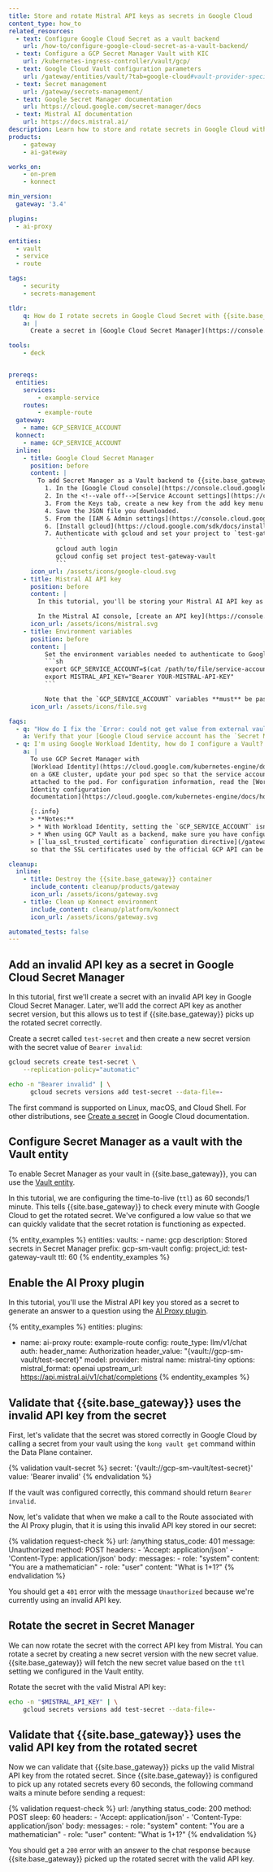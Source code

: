 ```yaml
---
title: Store and rotate Mistral API keys as secrets in Google Cloud
content_type: how_to
related_resources:
  - text: Configure Google Cloud Secret as a vault backend
    url: /how-to/configure-google-cloud-secret-as-a-vault-backend/
  - text: Configure a GCP Secret Manager Vault with KIC
    url: /kubernetes-ingress-controller/vault/gcp/
  - text: Google Cloud Vault configuration parameters
    url: /gateway/entities/vault/?tab=google-cloud#vault-provider-specific-configuration-parameters
  - text: Secret management
    url: /gateway/secrets-management/
  - text: Google Secret Manager documentation
    url: https://cloud.google.com/secret-manager/docs
  - text: Mistral AI documentation
    url: https://docs.mistral.ai/
description: Learn how to store and rotate secrets in Google Cloud with {{site.base_gateway}}, Mistral, and the AI Proxy plugin.
products:
    - gateway
    - ai-gateway

works_on:
    - on-prem
    - konnect

min_version:
  gateway: '3.4'

plugins:
  - ai-proxy

entities:
  - vault
  - service
  - route

tags:
    - security
    - secrets-management

tldr:
    q: How do I rotate secrets in Google Cloud Secret with {{site.base_gateway}}?
    a: |
      Create a secret in [Google Cloud Secret Manager](https://console.cloud.google.com/security/secret-manager) and create a service account with the `Secret Manager Secret Accessor` role. Export your service account key JSON as an environment variable (`GCP_SERVICE_ACCOUNT`). Then configure a [Vault entity](/gateway/entities/vault/) with your Secret Manager configuration and `ttl` set to how many seconds {{site.base_gateway}} should wait before picking up the rotated secret. Reference secrets from your Secret Manager vault like the following in a referenceable field: `{vault://gcp-sm-vault/test-secret}`. Rotate your secret by creating a new secret version in Google Cloud.

tools:
    - deck


prereqs:
  entities:
    services:
        - example-service
    routes:
        - example-route
  gateway:
    - name: GCP_SERVICE_ACCOUNT
  konnect:
    - name: GCP_SERVICE_ACCOUNT
  inline:
    - title: Google Cloud Secret Manager
      position: before
      content: |
        To add Secret Manager as a Vault backend to {{site.base_gateway}}, you must create a project, service account key, and grant IAM permissions. This tutorial also uses gcloud, so you need to install and configure that.
          1. In the [Google Cloud console](https://console.cloud.google.com/), create a project and name it `test-gateway-vault`.
          2. In the <!--vale off-->[Service Account settings](https://console.cloud.google.com/iam-admin/serviceaccounts)<!--vale on-->, click the `test-gateway-vault` project and then click the email address of the service account that you want to create a key for.
          3. From the Keys tab, create a new key from the add key menu and select JSON for the key type.
          4. Save the JSON file you downloaded.
          5. From the [IAM & Admin settings](https://console.cloud.google.com/iam-admin/), click the edit icon next to the service account to grant access to the [`Secret Manager Secret Accessor` role for your service account](https://cloud.google.com/secret-manager/docs/access-secret-version#required_roles).
          6. [Install gcloud](https://cloud.google.com/sdk/docs/install).
          7. Authenticate with gcloud and set your project to `test-gateway-vault`:
             ```
             gcloud auth login
             gcloud config set project test-gateway-vault
             ```
      icon_url: /assets/icons/google-cloud.svg
    - title: Mistral AI API key
      position: before
      content: |
        In this tutorial, you'll be storing your Mistral AI API key as a secret in a {{site.konnect_short_name}} Vault.

        In the Mistral AI console, [create an API key](https://console.mistral.ai/api-keys/) and copy it. You'll add this API key as a secret to your vault.
      icon_url: /assets/icons/mistral.svg
    - title: Environment variables
      position: before
      content: |
          Set the environment variables needed to authenticate to Google Cloud:
          ```sh
          export GCP_SERVICE_ACCOUNT=$(cat /path/to/file/service-account.json)
          export MISTRAL_API_KEY="Bearer YOUR-MISTRAL-API-KEY"
          ```

          Note that the `GCP_SERVICE_ACCOUNT` variables **must** be passed when creating your data plane container.
      icon_url: /assets/icons/file.svg

faqs:
  - q: "How do I fix the `Error: could not get value from external vault (no value found (unable to retrieve secret from gcp secret manager (code : 403, status: PERMISSION_DENIED)))` error when I try to use my secret from the Google Cloud vault?"
    a: Verify that your [Google Cloud service account has the `Secret Manager Secret Accessor` role](https://console.cloud.google.com/iam-admin/iam?supportedpurview=project). This role is required for {{site.base_gateway}} to access secrets in the vault.
  - q: I'm using Google Workload Identity, how do I configure a Vault?
    a: |
      To use GCP Secret Manager with
      [Workload Identity](https://cloud.google.com/kubernetes-engine/docs/how-to/workload-identity)
      on a GKE cluster, update your pod spec so that the service account (`GCP_SERVICE_ACCOUNT`) is
      attached to the pod. For configuration information, read the [Workload
      Identity configuration
      documentation](https://cloud.google.com/kubernetes-engine/docs/how-to/workload-identity#authenticating_to).

      {:.info}
      > **Notes:**
      > * With Workload Identity, setting the `GCP_SERVICE_ACCOUNT` isn't necessary.
      > * When using GCP Vault as a backend, make sure you have configured `system` as part of the
      > [`lua_ssl_trusted_certificate` configuration directive](/gateway/configuration/#lua-ssl-trusted-certificate)
      so that the SSL certificates used by the official GCP API can be trusted by {{site.base_gateway}}.

cleanup:
  inline:
    - title: Destroy the {{site.base_gateway}} container
      include_content: cleanup/products/gateway
      icon_url: /assets/icons/gateway.svg
    - title: Clean up Konnect environment
      include_content: cleanup/platform/konnect
      icon_url: /assets/icons/gateway.svg

automated_tests: false
---
```


## Add an invalid API key as a secret in Google Cloud Secret Manager

In this tutorial, first we'll create a secret with an invalid API key in Google Cloud Secret Manager. Later, we'll add the correct API key as another secret version, but this allows us to test if {{site.base_gateway}} picks up the rotated secret correctly.

Create a secret called `test-secret` and then create a new secret version with the secret value of `Bearer invalid`:

```bash
gcloud secrets create test-secret \
    --replication-policy="automatic"

echo -n "Bearer invalid" | \
      gcloud secrets versions add test-secret --data-file=-
```

The first command is supported on Linux, macOS, and Cloud Shell. For other distributions, see [Create a secret](https://cloud.google.com/secret-manager/docs/creating-and-accessing-secrets#create-a-secret) in Google Cloud documentation.

## Configure Secret Manager as a vault with the Vault entity

To enable Secret Manager as your vault in {{site.base_gateway}}, you can use the [Vault entity](/gateway/entities/vault/).

In this tutorial, we are configuring the time-to-live (`ttl`) as 60 seconds/1 minute. This tells {{site.base_gateway}} to check every minute with Google Cloud to get the rotated secret. We've configured a low value so that we can quickly validate that the secret rotation is functioning as expected.

{% entity_examples %}
entities:
  vaults:
    - name: gcp
      description: Stored secrets in Secret Manager
      prefix: gcp-sm-vault
      config:
        project_id: test-gateway-vault
        ttl: 60
{% endentity_examples %}

## Enable the AI Proxy plugin

In this tutorial, you'll use the Mistral API key you stored as a secret to generate an answer to a question using the [AI Proxy plugin](/plugins/ai-proxy/).

{% entity_examples %}
entities:
  plugins:
  - name: ai-proxy
    route: example-route
    config:
      route_type: llm/v1/chat
      auth:
        header_name: Authorization
        header_value: "{vault://gcp-sm-vault/test-secret}"
      model:
        provider: mistral
        name: mistral-tiny
        options:
          mistral_format: openai
          upstream_url: https://api.mistral.ai/v1/chat/completions
{% endentity_examples %}

## Validate that {{site.base_gateway}} uses the invalid API key from the secret

First, let's validate that the secret was stored correctly in Google Cloud by calling a secret from your vault using the `kong vault get` command within the Data Plane container.

{% validation vault-secret %}
secret: '{vault://gcp-sm-vault/test-secret}'
value: 'Bearer invalid'
{% endvalidation %}

If the vault was configured correctly, this command should return `Bearer invalid`.

Now, let's validate that when we make a call to the Route associated with the AI Proxy plugin, that it is using this invalid API key stored in our secret:

{% validation request-check %}
url: /anything
status_code: 401
message: Unauthorized
method: POST
headers:
    - 'Accept: application/json'
    - 'Content-Type: application/json'
body:
    messages:
        - role: "system"
          content: "You are a mathematician"
        - role: "user"
          content: "What is 1+1?"
{% endvalidation %}

You should get a `401` error with the message `Unauthorized` because we're currently using an invalid API key.

## Rotate the secret in Secret Manager

We can now rotate the secret with the correct API key from Mistral. You can rotate a secret by creating a new secret version with the new secret value. {{site.base_gateway}} will fetch the new secret value based on the `ttl` setting we configured in the Vault entity.

Rotate the secret with the valid Mistral API key:

```bash
echo -n "$MISTRAL_API_KEY" | \
    gcloud secrets versions add test-secret --data-file=-
```

## Validate that {{site.base_gateway}} uses the valid API key from the rotated secret

Now we can validate that {{site.base_gateway}} picks up the valid Mistral API key from the rotated secret. Since {{site.base_gateway}} is configured to pick up any rotated secrets every 60 seconds, the following command waits a minute before sending a request:

{% validation request-check %}
url: /anything
status_code: 200
method: POST
sleep: 60
headers:
    - 'Accept: application/json'
    - 'Content-Type: application/json'
body:
    messages:
        - role: "system"
          content: "You are a mathematician"
        - role: "user"
          content: "What is 1+1?"
{% endvalidation %}

You should get a `200` error with an answer to the chat response because {{site.base_gateway}} picked up the rotated secret with the valid API key.